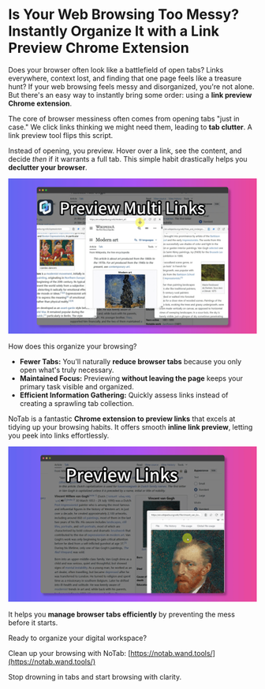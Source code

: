 # Is Your Web Browsing Too Messy? Instantly Organize It with a Link Preview Chrome Extension

Does your browser often look like a battlefield of open tabs? Links everywhere, context lost, and finding that one page feels like a treasure hunt? If your web browsing feels messy and disorganized, you're not alone. But there's an easy way to instantly bring some order: using a **link preview Chrome extension**.

The core of browser messiness often comes from opening tabs "just in case." We click links thinking we might need them, leading to **tab clutter**. A link preview tool flips this script.

Instead of opening, you preview. Hover over a link, see the content, and decide *then* if it warrants a full tab. This simple habit drastically helps you **declutter your browser**.

![Clean browsing with link preview](../images/notab1.png)

How does this organize your browsing?
*   **Fewer Tabs:** You'll naturally **reduce browser tabs** because you only open what's truly necessary.
*   **Maintained Focus:** Previewing **without leaving the page** keeps your primary task visible and organized.
*   **Efficient Information Gathering:** Quickly assess links instead of creating a sprawling tab collection.

NoTab is a fantastic **Chrome extension to preview links** that excels at tidying up your browsing habits. It offers smooth **inline link preview**, letting you peek into links effortlessly.

![NoTab interface for organization](../images/notab2.png)

It helps you **manage browser tabs efficiently** by preventing the mess before it starts.

Ready to organize your digital workspace?

Clean up your browsing with NoTab: [https://notab.wand.tools/](https://notab.wand.tools/)

Stop drowning in tabs and start browsing with clarity.
